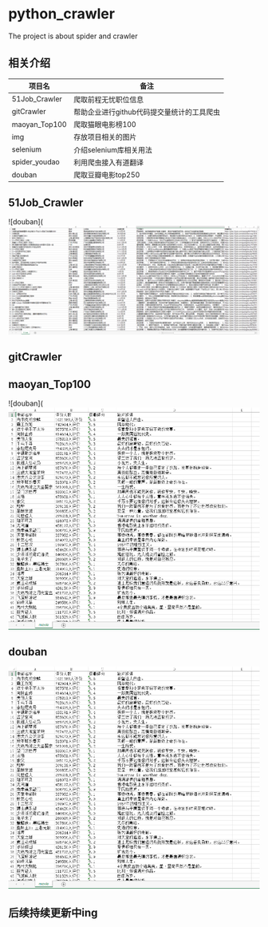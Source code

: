 # python_crawler

The project is about spider and crawler

## 相关介绍  

|项目名|备注|  
|-----|----|  
|51Job_Crawler|爬取前程无忧职位信息|  
|gitCrawler|帮助企业进行github代码提交量统计的工具爬虫|  
|maoyan_Top100|爬取猫眼电影榜100|  
|img|存放项目相关的图片|  
|selenium|介绍selenium库相关用法|  
|spider_youdao|利用爬虫接入有道翻译|  
|douban|爬取豆瓣电影top250|  

## 51Job_Crawler  
![douban](![douban](https://github.com/binbinErices/python_crawler/blob/master/img/51jobc1.png?raw=true)

## gitCrawler  

## maoyan_Top100  
![douban](![douban](https://github.com/binbinErices/python_crawler/blob/master/img/douban.png?raw=true)


## douban  
![douban](https://github.com/binbinErices/python_crawler/blob/master/img/douban.png?raw=true)




## 后续持续更新中ing  
